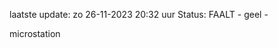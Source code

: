 laatste update: 
zo 26-11-2023 20:32   uur 
Status: FAALT - geel - 
<div class="service Y">microstation</div>